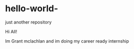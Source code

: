 # hello-world-
just another repository

Hi All!

Im Grant mclachlan and im doing my career ready internship

